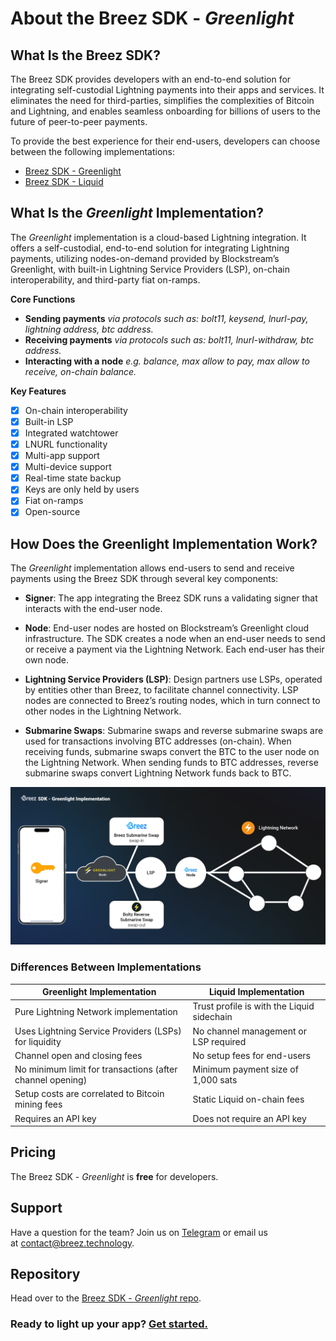 # About the Breez SDK - *Greenlight*

## **What Is the Breez SDK?**

The Breez SDK provides developers with an end-to-end solution for integrating self-custodial Lightning payments into their apps and services. It eliminates the need for third-parties, simplifies the complexities of Bitcoin and Lightning, and enables seamless onboarding for billions of users to the future of peer-to-peer payments.

To provide the best experience for their end-users, developers can choose between the following implementations:

- [Breez SDK - Greenlight](../guide/about_breez_sdk_greenlight.md#what-is-the-greenlight-implementation)
- [Breez SDK - Liquid](https://sdk-doc-liquid.breez.technology/)

## **What Is the *Greenlight* Implementation?**

The *Greenlight* implementation is a cloud-based Lightning integration. It offers a self-custodial, end-to-end solution for integrating Lightning payments, utilizing nodes-on-demand provided by Blockstream’s Greenlight, with built-in Lightning Service Providers (LSP), on-chain interoperability, and third-party fiat on-ramps.

**Core Functions**

- **Sending payments** *via protocols such as: bolt11, keysend, lnurl-pay, lightning address, btc address.*
- **Receiving payments** *via protocols such as: bolt11, lnurl-withdraw, btc address.*
- **Interacting with a node** *e.g. balance, max allow to pay, max allow to receive, on-chain balance.*

**Key Features**

- [x]  On-chain interoperability
- [x]  Built-in LSP
- [x]  Integrated watchtower
- [x]  LNURL functionality
- [x]  Multi-app support
- [x]  Multi-device support
- [x]  Real-time state backup
- [x]  Keys are only held by users
- [x]  Fiat on-ramps
- [x]  Open-source

## How Does the Greenlight Implementation Work?

The *Greenlight* implementation allows end-users to send and receive payments using the Breez SDK through several key components:

- **Signer**: The app integrating the Breez SDK runs a validating signer that interacts with the end-user node.
  
- **Node**: End-user nodes are hosted on Blockstream’s Greenlight cloud infrastructure. The SDK creates a node when an end-user needs to send or receive a payment via the Lightning Network. Each end-user has their own node.

- **Lightning Service Providers (LSP)**: Design partners use LSPs, operated by entities other than Breez, to facilitate channel connectivity. LSP nodes are connected to Breez’s routing nodes, which in turn connect to other nodes in the Lightning Network.

- **Submarine Swaps**: Submarine swaps and reverse submarine swaps are used for transactions involving BTC addresses (on-chain). When receiving funds, submarine swaps convert the BTC to the user node on the Lightning Network. When sending funds to BTC addresses, reverse submarine swaps convert Lightning Network funds back to BTC.

![Breez SDK - Greenlight](https://github.com/breez/breez-sdk-docs/raw/main/src/images/BreezSDK_Greenlight.png)

### **Differences Between Implementations**

| Greenlight Implementation | Liquid Implementation |
| --- | --- |
| Pure Lightning Network implementation | Trust profile is with the Liquid sidechain |
| Uses Lightning Service Providers (LSPs) for liquidity | No channel management or LSP required |
| Channel open and closing fees | No setup fees for end-users |
| No minimum limit for transactions (after channel opening) | Minimum payment size of 1,000 sats |
| Setup costs are correlated to Bitcoin mining fees | Static Liquid on-chain fees |
| Requires an API key | Does not require an API key |


## Pricing

The Breez SDK - *Greenlight* is **free** for developers.

## Support

Have a question for the team? Join us on [Telegram](https://t.me/breezsdk) or email us at [contact@breez.technology](mailto:contact@breez.technology).

## Repository

Head over to the [Breez SDK - *Greenlight* repo](https://github.com/breez/breez-sdk).

### Ready to light up your app? **[Get started.](https://sdk-doc.breez.technology/guide/getting_started.html)**
